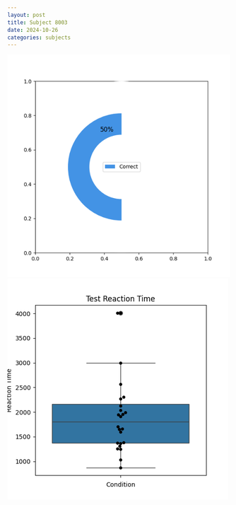 ```yaml
---
layout: post
title: Subject 8003
date: 2024-10-26
categories: subjects
---
```


![](data/8003/run-1/8003_FN_acc_test.png)
![](data/8003/run-1/8003_FN_rt.png)
